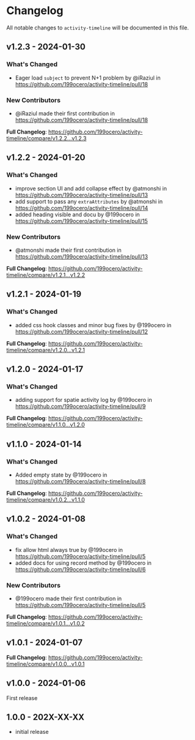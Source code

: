 # Changelog

All notable changes to `activity-timeline` will be documented in this file.

## v1.2.3 - 2024-01-30

### What's Changed

* Eager load `subject` to prevent N+1 problem by @iRaziul in https://github.com/199ocero/activity-timeline/pull/18

### New Contributors

* @iRaziul made their first contribution in https://github.com/199ocero/activity-timeline/pull/18

**Full Changelog**: https://github.com/199ocero/activity-timeline/compare/v1.2.2...v1.2.3

## v1.2.2 - 2024-01-20

### What's Changed

* improve section UI and add collapse effect by @atmonshi in https://github.com/199ocero/activity-timeline/pull/13
* add support to pass any `extraAttributes` by @atmonshi in https://github.com/199ocero/activity-timeline/pull/14
* added heading visible and docu by @199ocero in https://github.com/199ocero/activity-timeline/pull/15

### New Contributors

* @atmonshi made their first contribution in https://github.com/199ocero/activity-timeline/pull/13

**Full Changelog**: https://github.com/199ocero/activity-timeline/compare/v1.2.1...v1.2.2

## v1.2.1 - 2024-01-19

### What's Changed

* added css hook classes and minor bug fixes by @199ocero in https://github.com/199ocero/activity-timeline/pull/12

**Full Changelog**: https://github.com/199ocero/activity-timeline/compare/v1.2.0...v1.2.1

## v1.2.0 - 2024-01-17

### What's Changed

* adding support for spatie activity log by @199ocero in https://github.com/199ocero/activity-timeline/pull/9

**Full Changelog**: https://github.com/199ocero/activity-timeline/compare/v1.1.0...v1.2.0

## v1.1.0 - 2024-01-14

### What's Changed

* Added empty state by @199ocero in https://github.com/199ocero/activity-timeline/pull/8

**Full Changelog**: https://github.com/199ocero/activity-timeline/compare/v1.0.2...v1.1.0

## v1.0.2 - 2024-01-08

### What's Changed

* fix allow html always true by @199ocero in https://github.com/199ocero/activity-timeline/pull/5
* added docs for using record method by @199ocero in https://github.com/199ocero/activity-timeline/pull/6

### New Contributors

* @199ocero made their first contribution in https://github.com/199ocero/activity-timeline/pull/5

**Full Changelog**: https://github.com/199ocero/activity-timeline/compare/v1.0.1...v1.0.2

## v1.0.1 - 2024-01-07

**Full Changelog**: https://github.com/199ocero/activity-timeline/compare/v1.0.0...v1.0.1

## v1.0.0 - 2024-01-06

First release

## 1.0.0 - 202X-XX-XX

- initial release
